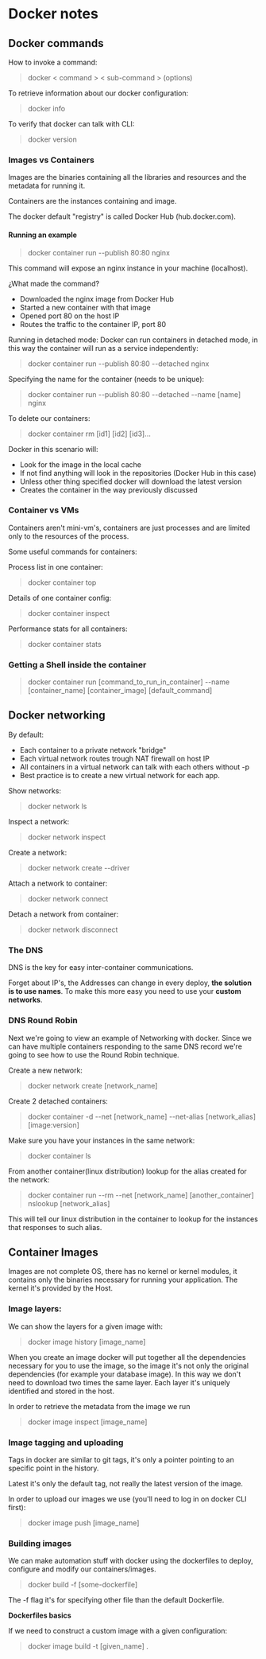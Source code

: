# **Docker notes**

## **Docker commands**

How to invoke a command:
> docker < command > < sub-command > (options)

To retrieve information about our docker configuration:
> docker info

To verify that docker can talk with CLI:
> docker version

### Images vs Containers
Images are the binaries containing all the libraries and resources and the 
metadata for running it.

Containers are the instances containing and image.

The docker default "registry" is called Docker Hub (hub.docker.com).

#### Running an example

> docker container run --publish 80:80 nginx

This command will expose an nginx instance in your machine (localhost).

¿What made the command?
* Downloaded the nginx image from Docker Hub
* Started a new container with that image
* Opened port 80 on the host IP
* Routes the traffic to the container IP, port 80

Running in detached mode:
Docker can run containers in detached mode, in this way the container will 
run as a service independently:

> docker container run --publish 80:80 --detached nginx

Specifying the name for the container (needs to be unique):

> docker container run --publish 80:80 --detached --name [name] nginx

To delete our containers:

> docker container rm [id1] [id2] [id3]...

Docker in this scenario will:
* Look for the image in the local cache
* If not find anything will look in the repositories (Docker Hub in this case)
* Unless other thing specified docker will download the latest version
* Creates the container in the way previously discussed

### Container vs VMs

Containers aren't mini-vm's, containers are just processes and are limited only 
to the resources of the process.

Some useful commands for containers:

Process list in one container:
> docker container top

Details of one container config:
> docker container inspect

Performance stats for all containers:
> docker container stats

### Getting a Shell inside the container

> docker container run [command_to_run_in_container] --name [container_name]
> [container_image] [default_command]

## **Docker networking**

By default:
* Each container to a private network "bridge"
* Each virtual network routes trough NAT firewall on host IP
* All containers in a virtual network can talk with each others without -p
* Best practice is to create a new virtual network for each app.

Show networks:
> docker network ls

Inspect a network:
> docker network inspect

Create a network:
> docker network create --driver

Attach a network to container:
> docker network connect

Detach a network from container:
> docker network disconnect

### The DNS

DNS is the key for easy inter-container communications.

Forget about IP's, the Addresses can change in every deploy, **the solution 
is to use names**. To make this more easy you need to use your **custom networks**.

### DNS Round Robin

Next we're going to view an example of Networking with docker. Since we can have
multiple containers responding to the same DNS record we're going to see how 
to use the Round Robin technique.

Create a new network:
> docker network create [network_name]

Create 2 detached containers:
> docker container -d --net [network_name] --net-alias [network_alias] [image:version]

Make sure you have your instances in the same network:
> docker container ls

From another container(linux distribution) lookup for the alias created for the network:
> docker container run --rm --net [network_name] [another_container] nslookup [network_alias]

This will tell our linux distribution in the container to lookup for the instances that 
responses to such alias.

## **Container Images**

Images are not complete OS, there has no kernel or kernel modules, it contains 
only the binaries necessary for running your application. The kernel it's provided
by the Host.

### Image layers:

We can show the layers for a given image with:

> docker image history [image_name]

When you create an image docker will put together all the dependencies necessary
for you to use the image, so the image it's not only the original dependencies 
(for example your database image). In this way we don't need to download two times 
the same layer. Each layer it's uniquely identified and stored in the host.

In order to retrieve the metadata from the image we run

> docker image inspect [image_name]

### Image tagging and uploading

Tags in docker are similar to git tags, it's only a pointer pointing to an 
specific point in the history. 

Latest it's only the default tag, not really the latest version of the image.

In order to upload our images we use (you'll need to log in on docker CLI first):

> docker image push [image_name]

### Building images

We can make automation stuff with docker using the dockerfiles to deploy, configure
and modify our containers/images.

> docker build -f [some-dockerfile]

The -f flag it's for specifying other file than the default
Dockerfile.

**Dockerfiles basics**

If we need to construct a custom image with a given configuration:

> docker image build -t [given_name] .